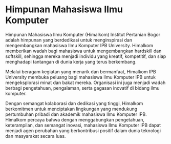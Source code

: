 
# Himpunan Mahasiswa Ilmu Komputer

Himpunan Mahasiswa Ilmu Komputer (Himalkom) Institut Pertanian Bogor adalah himpunan yang berdedikasi untuk menginspirasi dan mengembangkan mahasiswa Ilmu Komputer IPB University. Himalkom memberikan wadah bagi mahasiswa untuk mengembangkan hardskill dan softskill, sehingga mereka menjadi individu yang kreatif, kompetitif, dan siap menghadapi tantangan di dunia kerja yang terus berkembang.

Melalui beragam kegiatan yang menarik dan bermanfaat, Himalkom IPB University membuka peluang bagi mahasiswa Ilmu Komputer IPB untuk mengeksplorasi minat dan bakat mereka. Organisasi ini juga menjadi wadah berbagi pengetahuan, pengalaman, serta gagasan inovatif di bidang ilmu komputer.

Dengan semangat kolaborasi dan dedikasi yang tinggi, Himalkom berkomitmen untuk menciptakan lingkungan yang mendukung pertumbuhan pribadi dan akademik mahasiswa Ilmu Komputer IPB. Himalkom percaya bahwa dengan menggabungkan pengetahuan, keterampilan, dan semangat inovasi, mahasiswa Ilmu Komputer IPB dapat menjadi agen perubahan yang berkontribusi positif dalam dunia teknologi dan masyarakat secara luas.
